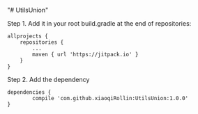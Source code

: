 "# UtilsUnion"

Step 1. Add it in your root build.gradle at the end of repositories:

	allprojects {
		repositories {
			...
			maven { url 'https://jitpack.io' }
		}
	}

Step 2. Add the dependency

	dependencies {
	        compile 'com.github.xiaoqiRollin:UtilsUnion:1.0.0'
	}
